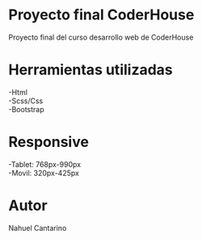 # Proyecto final CoderHouse
Proyecto final del curso desarrollo web de CoderHouse
# Herramientas utilizadas
-Html                       
-Scss/Css                  
-Bootstrap
# Responsive
-Tablet: 768px-990px                      
-Movil: 320px-425px                       
# Autor
Nahuel Cantarino
